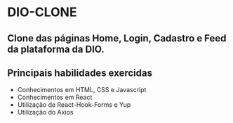 # DIO-CLONE

## Clone das páginas Home, Login, Cadastro e Feed da plataforma da DIO.

## Principais habilidades exercidas

- Conhecimentos em HTML, CSS e Javascript
- Conhecimentos em React
- Utilização de React-Hook-Forms e Yup
- Utilização do Axios

